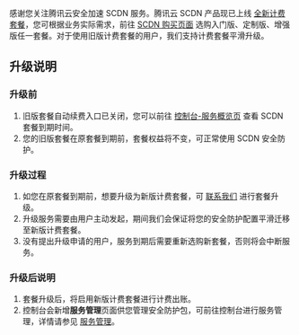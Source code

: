 感谢您关注腾讯云安全加速 SCDN 服务。腾讯云 SCDN 产品现已上线 [全新计费套餐](https://cloud.tencent.com/document/product/1226/73049)，您可根据业务实际需求，前往 [SCDN 购买页面](https://buy.cloud.tencent.com/scdn) 选购入门版、定制版、增强版任一套餐。对于使用旧版计费套餐的用户，我们支持计费套餐平滑升级。

## 升级说明

### 升级前

1. 旧版套餐自动续费入口已关闭，您可以前往 [控制台-服务概览页](https://console.cloud.tencent.com/cdn) 查看 SCDN 套餐到期时间。
2. 您的旧版套餐在原套餐到期前，套餐权益将不变，可正常使用 SCDN 安全防护。

### 升级过程

1. 如您在原套餐到期前，想要升级为新版计费套餐，可 [联系我们](https://console.cloud.tencent.com/workorder/category) 进行套餐升级。
2. 升级服务需要由用户主动发起，期间我们会保证将您的安全防护配置平滑迁移至新版计费套餐。
3. 没有提出升级申请的用户，服务到期后需要重新选购新套餐，否则将会中断服务。

### 升级后说明

1. 套餐升级后，将启用新版计费套餐进行计费出账。
2. 控制台会新增**服务管理**页面供您管理安全防护包，可前往控制台进行服务管理，详情请参见 [服务管理](https://cloud.tencent.com/document/product/1226/72620)。

